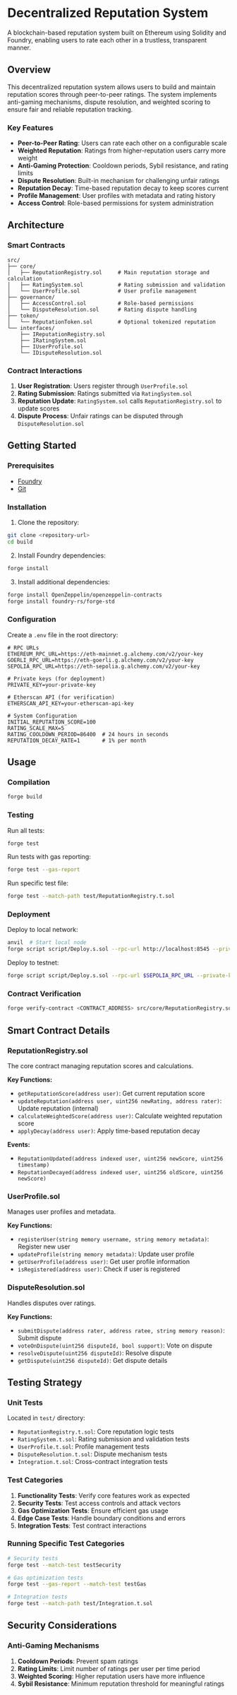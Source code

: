 # Decentralized Reputation System

A blockchain-based reputation system built on Ethereum using Solidity and Foundry, enabling users to rate each other in a trustless, transparent manner.

## Overview

This decentralized reputation system allows users to build and maintain reputation scores through peer-to-peer ratings. The system implements anti-gaming mechanisms, dispute resolution, and weighted scoring to ensure fair and reliable reputation tracking.

### Key Features

- **Peer-to-Peer Rating**: Users can rate each other on a configurable scale
- **Weighted Reputation**: Ratings from higher-reputation users carry more weight
- **Anti-Gaming Protection**: Cooldown periods, Sybil resistance, and rating limits
- **Dispute Resolution**: Built-in mechanism for challenging unfair ratings
- **Reputation Decay**: Time-based reputation decay to keep scores current
- **Profile Management**: User profiles with metadata and rating history
- **Access Control**: Role-based permissions for system administration

## Architecture

### Smart Contracts

```
src/
├── core/
│   ├── ReputationRegistry.sol     # Main reputation storage and calculation
│   ├── RatingSystem.sol           # Rating submission and validation
│   └── UserProfile.sol            # User profile management
├── governance/
│   ├── AccessControl.sol          # Role-based permissions
│   └── DisputeResolution.sol      # Rating dispute handling
├── token/
│   └── ReputationToken.sol        # Optional tokenized reputation
└── interfaces/
    ├── IReputationRegistry.sol
    ├── IRatingSystem.sol
    ├── IUserProfile.sol
    └── IDisputeResolution.sol
```

### Contract Interactions

1. **User Registration**: Users register through `UserProfile.sol`
2. **Rating Submission**: Ratings submitted via `RatingSystem.sol`
3. **Reputation Update**: `RatingSystem.sol` calls `ReputationRegistry.sol` to update scores
4. **Dispute Process**: Unfair ratings can be disputed through `DisputeResolution.sol`


## Getting Started

### Prerequisites

- [Foundry](https://github.com/foundry-rs/foundry)
- [Git](https://git-scm.com/)

### Installation

1. Clone the repository:
```bash
git clone <repository-url>
cd build
```

2. Install Foundry dependencies:
```bash
forge install
```

3. Install additional dependencies:
```bash
forge install OpenZeppelin/openzeppelin-contracts
forge install foundry-rs/forge-std
```

### Configuration

Create a `.env` file in the root directory:
```env
# RPC URLs
ETHEREUM_RPC_URL=https://eth-mainnet.g.alchemy.com/v2/your-key
GOERLI_RPC_URL=https://eth-goerli.g.alchemy.com/v2/your-key
SEPOLIA_RPC_URL=https://eth-sepolia.g.alchemy.com/v2/your-key

# Private keys (for deployment)
PRIVATE_KEY=your-private-key

# Etherscan API (for verification)
ETHERSCAN_API_KEY=your-etherscan-api-key

# System Configuration
INITIAL_REPUTATION_SCORE=100
RATING_SCALE_MAX=5
RATING_COOLDOWN_PERIOD=86400  # 24 hours in seconds
REPUTATION_DECAY_RATE=1       # 1% per month
```

## Usage

### Compilation

```bash
forge build
```

### Testing

Run all tests:
```bash
forge test
```

Run tests with gas reporting:
```bash
forge test --gas-report
```

Run specific test file:
```bash
forge test --match-path test/ReputationRegistry.t.sol
```

### Deployment

Deploy to local network:
```bash
anvil  # Start local node
forge script script/Deploy.s.sol --rpc-url http://localhost:8545 --private-key $PRIVATE_KEY --broadcast
```

Deploy to testnet:
```bash
forge script script/Deploy.s.sol --rpc-url $SEPOLIA_RPC_URL --private-key $PRIVATE_KEY --broadcast --verify
```

### Contract Verification

```bash
forge verify-contract <CONTRACT_ADDRESS> src/core/ReputationRegistry.sol:ReputationRegistry --etherscan-api-key $ETHERSCAN_API_KEY --chain sepolia
```

## Smart Contract Details

### ReputationRegistry.sol

The core contract managing reputation scores and calculations.

**Key Functions:**
- `getReputationScore(address user)`: Get current reputation score
- `updateReputation(address user, uint256 newRating, address rater)`: Update reputation (internal)
- `calculateWeightedScore(address user)`: Calculate weighted reputation score
- `applyDecay(address user)`: Apply time-based reputation decay

**Events:**
- `ReputationUpdated(address indexed user, uint256 newScore, uint256 timestamp)`
- `ReputationDecayed(address indexed user, uint256 oldScore, uint256 newScore)`

### UserProfile.sol

Manages user profiles and metadata.

**Key Functions:**
- `registerUser(string memory username, string memory metadata)`: Register new user
- `updateProfile(string memory metadata)`: Update user profile
- `getUserProfile(address user)`: Get user profile information
- `isRegistered(address user)`: Check if user is registered

### DisputeResolution.sol

Handles disputes over ratings.

**Key Functions:**
- `submitDispute(address rater, address ratee, string memory reason)`: Submit dispute
- `voteOnDispute(uint256 disputeId, bool support)`: Vote on dispute
- `resolveDispute(uint256 disputeId)`: Resolve dispute
- `getDispute(uint256 disputeId)`: Get dispute details

## Testing Strategy

### Unit Tests

Located in `test/` directory:
- `ReputationRegistry.t.sol`: Core reputation logic tests
- `RatingSystem.t.sol`: Rating submission and validation tests
- `UserProfile.t.sol`: Profile management tests
- `DisputeResolution.t.sol`: Dispute mechanism tests
- `Integration.t.sol`: Cross-contract integration tests

### Test Categories
1. **Functionality Tests**: Verify core features work as expected
2. **Security Tests**: Test access controls and attack vectors
3. **Gas Optimization Tests**: Ensure efficient gas usage
4. **Edge Case Tests**: Handle boundary conditions and errors
5. **Integration Tests**: Test contract interactions

### Running Specific Test Categories

```bash
# Security tests
forge test --match-test testSecurity

# Gas optimization tests
forge test --gas-report --match-test testGas

# Integration tests
forge test --match-path test/Integration.t.sol
```

## Security Considerations
### Anti-Gaming Mechanisms
1. **Cooldown Periods**: Prevent spam ratings
2. **Rating Limits**: Limit number of ratings per user per time period
3. **Weighted Scoring**: Higher reputation users have more influence
4. **Sybil Resistance**: Minimum reputation threshold for meaningful ratings
